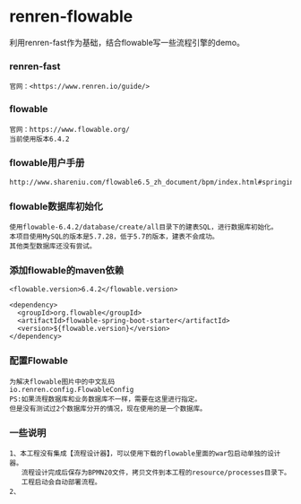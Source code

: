 # renren-flowable

利用renren-fast作为基础，结合flowable写一些流程引擎的demo。
### renren-fast
```$xslt
官网：<https://www.renren.io/guide/>
```
### flowable
````$xslt
官网：https://www.flowable.org/ 
当前使用版本6.4.2
````
### flowable用户手册
````$xslt
http://www.shareniu.com/flowable6.5_zh_document/bpm/index.html#springintegration

````
### flowable数据库初始化
````$xslt
使用flowable-6.4.2/database/create/all目录下的建表SQL，进行数据库初始化。
本项目使用MySQL的版本是5.7.28，低于5.7的版本，建表不会成功。
其他类型数据库还没有尝试。
````
### 添加flowable的maven依赖
````$xslt
<flowable.version>6.4.2</flowable.version>

<dependency>
  <groupId>org.flowable</groupId>
  <artifactId>flowable-spring-boot-starter</artifactId>
  <version>${flowable.version}</version>
</dependency>
````
### 配置Flowable
```$xslt
为解决flowable图片中的中文乱码
io.renren.config.FlowableConfig
PS:如果流程数据库和业务数据库不一样，需要在这里进行指定。
但是没有测试过2个数据库分开的情况，现在使用的是一个数据库。
```

### 一些说明
```$xslt
1、本工程没有集成【流程设计器】，可以使用下载的flowable里面的war包启动单独的设计器。
   流程设计完成后保存为BPMN20文件，拷贝文件到本工程的resource/processes目录下。
   工程启动会自动部署流程。
2、
```
